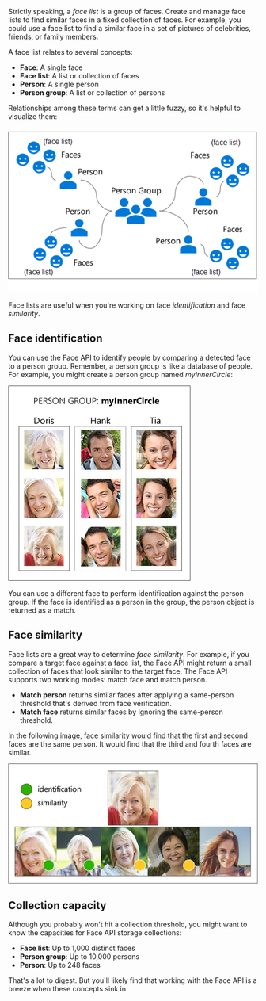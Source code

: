 Strictly speaking, a _face list_ is a group of faces. Create and manage face lists to find similar faces in a fixed collection of faces. For example, you could use a face list to find a similar face in a set of pictures of celebrities, friends, or family members.

A face list relates to several concepts:

- **Face**: A single face
- **Face list**: A list or collection of faces
- **Person**: A single person
- **Person group**: A list or collection of persons

Relationships among these terms can get a little fuzzy, so it's helpful to visualize them:

![The relationships between person groups and faces](../media/5-face-lists-relationship.png)

Face lists are useful when you're working on face *identification* and face *similarity*.

## Face identification

You can use the Face API to identify people by comparing a detected face to a person group. Remember, a person group is like a database of people. For example, you might create a person group named *myInnerCircle*:  

![An example of a person group](../media/5-face-lists-group.png)

You can use a different face to perform identification against the person group. If the face is identified as a person in the group, the person object is returned as a match.

## Face similarity

Face lists are a great way to determine _face similarity_. For example, if you compare a target face against a face list, the Face API might return a small collection of faces that look similar to the target face. The Face API supports two working modes: match face and match person.

- **Match person** returns similar faces after applying a same-person threshold that's derived from face verification.
- **Match face** returns similar faces by ignoring the same-person threshold.

In the following image, face similarity would find that the first and second faces are the same person. It would find that the third and fourth faces are similar.

![Diagram that shows how identification and similarity are determined in a face list](../media/5-face-lists-similarity.png)


## Collection capacity

Although you probably won't hit a collection threshold, you might want to know the capacities for Face API storage collections:

- **Face list**: Up to 1,000 distinct faces
- **Person group**: Up to 10,000 persons
- **Person**: Up to 248 faces

That's a lot to digest. But you'll likely find that working with the Face API is a breeze when these concepts sink in.
